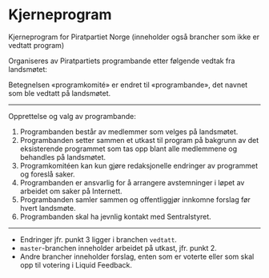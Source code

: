 Kjerneprogram
=============

Kjerneprogram for Piratpartiet Norge (inneholder også brancher som ikke 
er vedtatt program)

Organiseres av Piratpartiets programbande etter følgende vedtak fra 
landsmøtet:

Betegnelsen «programkomité» er endret til «programbande», det navnet som 
ble vedtatt på landsmøtet.

--------------------------------------------------------------

Opprettelse og valg av programbande:

1. Programbanden består av medlemmer som velges på landsmøtet.
2. Programbanden setter sammen et utkast til program på bakgrunn av det 
   eksisterende programmet som tas opp blant alle medlemmene og 
   behandles på landsmøtet.
3. Programkomitéen kan kun gjøre redaksjonelle endringer av programmet 
   og foreslå saker.
4. Programbanden er ansvarlig for å arrangere avstemninger i løpet av 
   arbeidet om saker på Internett.
5. Programbanden samler sammen og offentliggjør innkomne forslag før 
   hvert landsmøte.
6. Programbanden skal ha jevnlig kontakt med Sentralstyret.

---------------------------------------------------------------

- Endringer jfr. punkt 3 ligger i branchen `vedtatt`.
- `master`-branchen inneholder arbeidet på utkast, jfr. punkt 2.
- Andre brancher inneholder forslag, enten som er voterte eller som skal 
  opp til votering i Liquid Feedback.
